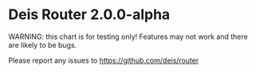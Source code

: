 # Deis Router 2.0.0-alpha

WARNING: this chart is for testing only! Features may not work and there are likely to be bugs.

Please report any issues to https://github.com/deis/router
